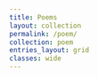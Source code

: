 ```yaml
---
title: Poems
layout: collection
permalink: /poem/
collection: poem
entries_layout: grid
classes: wide
---
```

